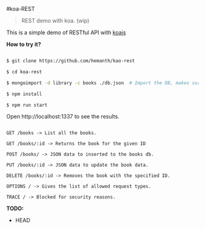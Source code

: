 #koa-REST

> REST demo with koa. (wip)

This is a simple demo of RESTful API with [koajs](http://koajs.com/)


__How to try it?__

```sh

$ git clone https://github.com/hemanth/kao-rest

$ cd koa-rest

$ mongoimport -d library -c books ./db.json  # Import the DB, makes sure mongod is running.

$ npm install

$ npm run start

```

Open http://localhost:1337 to see the results.


```

GET /books -> List all the books.

GET /books/:id -> Returns the book for the given ID

POST /books/ -> JSON data to inserted to the books db.

PUT /books/:id -> JSON data to update the book data.

DELETE /books/:id -> Removes the book with the specified ID.

OPTIONS / -> Gives the list of allowed request types.

TRACE / -> Blocked for security reasons.

```

__TODO:__

* HEAD

